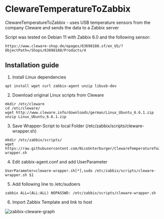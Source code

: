 # ClewareTemperatureToZabbix
ClewareTemperatureToZabbix - uses USB temperature sensors from the company Cleware and sends the data to a Zabbix server

Script was tested on Debian 11 with Zabbix 6.0 and the following sensor: 
```
https://www.cleware-shop.de/epages/63698188.sf/en_US/?ObjectPath=/Shops/63698188/Products/4
```

## Installation guide
1. Install Linux dependencies
```
apt install wget curl zabbix-agent unzip libusb-dev
```
2. Download original Linux scripts from Cleware
```
mkdir /etc/cleware
cd /etc/cleware/
wget http://www.cleware.info/downloads/german/Linux_Ubuntu_6.6.1.zip
unzip Linux_Ubuntu_6.6.1.zip
```
3. Save Wrapper-Script to local Folder (/etc/zabbix/scripts/cleware-wrapper.sh)
```
mkdir /etc/zabbix/scripts/
wget https://raw.githubusercontent.com/NicoUnterburger/ClewareTemperatureToZabbix/main/cleware-wrapper.sh
```
4. Edit zabbix-agent.conf and add UserParameter
```
UserParameter=cleware-wrapper.sh[*],sudo /etc/zabbix/scripts/cleware-wrapper.sh $1
```
5. Add following line to /etc/sudoers
```
zabbix ALL=(ALL:ALL) NOPASSWD: /etc/zabbix/scripts/cleware-wrapper.sh
```
6. Import Zabbix Template and link to host

![zabbix-cleware-graph](https://github.com/NicoUnterburger/ClewareTemperatureToZabbix/assets/5436763/d515b0d4-1e1e-4541-b824-91cf11f2f2d0)
